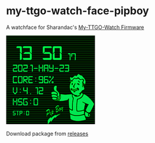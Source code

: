 # my-ttgo-watch-face-pipboy
A watchface for Sharandac's [My-TTGO-Watch Firmware](https://github.com/sharandac/My-TTGO-Watch)

![Preview](watchface_theme_prev.png)

Download package from [releases](https://github.com/reality52/my-ttgo-watch-face-pipboy/releases/latest)
